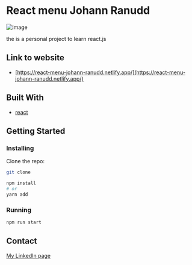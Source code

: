 # React menu Johann Ranudd

![image](https://johannranudd.netlify.app/images/menu.png)

the is a personal project to learn react.js

## Link to website

- [https://react-menu-johann-ranudd.netlify.app/](https://react-menu-johann-ranudd.netlify.app/)

## Built With

- [react](https://reactjs.org/)

## Getting Started

### Installing

Clone the repo:

```bash
git clone

npm install
# or
yarn add
```

### Running

```bash
npm run start
```

## Contact

[My LinkedIn page](https://www.linkedin.com/in/johann-ranudd/)
